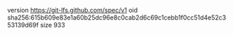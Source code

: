 version https://git-lfs.github.com/spec/v1
oid sha256:615b609e83e1a60b25dc96e8c0cab2d6c69c1cebb1f0cc51d4e52c353139d69f
size 933
